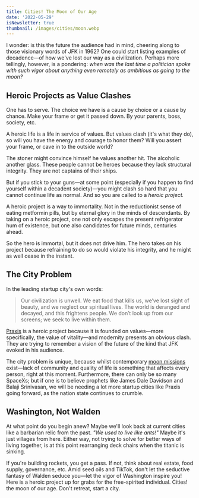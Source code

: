 ```yaml
---
title: Cities! The Moon of Our Age
date: '2022-05-29'
isNewsletter: true
thumbnail: /images/cities/moon.webp
---
```


I wonder: is this the future the audience had in mind, cheering along to those visionary words of JFK in 1962? One could start listing examples of decadence—of how we've lost our way as a civilization. Perhaps more tellingly, however, is a pondering: _when was the last time a politician spoke with such vigor about anything even remotely as ambitious as going to the moon?_

## Heroic Projects as Value Clashes

One has to serve. The choice we have is a cause by choice or a cause by chance. Make your frame or get it passed down. By your parents, boss, society, etc.

A heroic life is a life in service of values. But values clash (it's what they do), so will you have the energy and courage to honor them? Will you assert your frame, or cave in to the outside world?

The stoner might convince himself he values another hit. The alcoholic another glass. These people cannot be heroes because they lack structural integrity. They are not captains of their ships.

But if you stick to your guns—at some point (especially if you happen to find yourself within a decadent society)—you might clash so hard that you cannot continue life as normal. And so you are called to a _heroic project._

A heroic project is a way to immortality. Not in the reductionist sense of eating metformin pills, but by eternal glory in the minds of descendants. By taking on a heroic project, one not only escapes the present refrigerator hum of existence, but one also candidates for future minds, centuries ahead.

So the hero is immortal, but it does not drive him. The hero takes on his project because refraining to do so would violate his integrity, and he might as well cease in the instant.

## The City Problem

In the leading startup city's own words:

> Our civilization is unwell. We eat food that kills us, we’ve lost sight of beauty, and we neglect our spiritual lives. The world is deranged and decayed, and this frightens people. We don’t look up from our screens; we seek to live within them.

[Praxis](https://mirror.xyz/0x7a02D50B22cC79a3dc667E80B413996b81f5ED6E/ZIUh2ni7rm7j7IaxyLJMtJT5KzbU9xg6P-SQbSJhHj4) is a heroic project because it is founded on values—more specifically, the value of vitality—and modernity presents an obvious clash. They are trying to remember a vision of the future of the kind that JFK evoked in his audience.

The city problem is unique, because whilst contemporary [moon missions](https://www.spacex.com/human-spaceflight/moon/index.html) exist—lack of community and quality of life is something that affects every person, right at this moment. Furthermore, there can only be so many SpaceXs; but if one is to believe prophets like James Dale Davidson and Balaji Srinivasan, we will be needing a lot more startup cities like Praxis going forward, as the nation state continues to crumble.

## Washington, Not Walden

At what point do you begin anew? Maybe we'll look back at current cities like a barbarian relic from the past. _"We used to live like ants!"_ Maybe it's just villages from here. Either way, not trying to solve for better ways of living together, is at this point rearranging deck chairs when the titanic is sinking.

If you're building rockets, you get a pass. If not, think about real estate, food supply, governance, etc. Amid seed oils and TikTok, don't let the seductive fantasy of Walden seduce you—let the vigor of Washington inspire you! Here is a heroic project up for grabs for the free-spirited individual. Cities! the moon of our age. Don't retreat, start a city.
